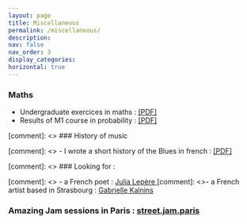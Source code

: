 ```yaml
---
layout: page
title: Miscellaneous
permalink: /miscellaneous/
description: 
nav: false
nav_order: 3
display_categories: 
horizontal: true
---
```


### Maths

- Undergraduate exercices in maths : <a href="/assets/pdf/memo_proba-1.pdf"> [PDF] </a>
- Results of M1 course in probability : <a href="/assets/pdf/exercices_colles.pdf"> [PDF] </a>

[comment]: <> ### History of music

[comment]: <> - I wrote a short history of the Blues in french : <a href="/assets/pdf/intro-blues.pdf"> [PDF] </a>

[comment]: <> ### Looking for :

[comment]: <> - a French poet : <a href="https://www.babelio.com/auteur/Julia-Lepere/530973"> Julia Lepère </a>
[comment]: <>- a French artist based in Strasbourg : <a href="https://www.instagram.com/gaby_kalnins/"> Gabrielle Kalnins </a>

### Amazing Jam sessions in Paris : <a href="https://streetjam.paris/"> street.jam.paris </a>

